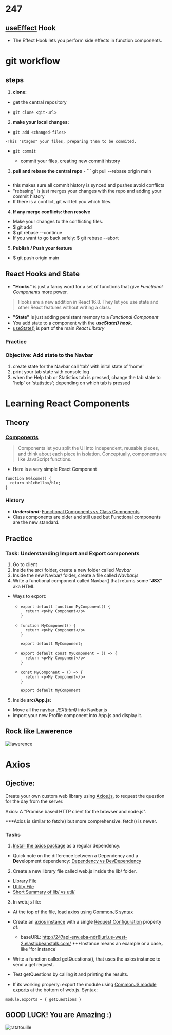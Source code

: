 # 247

## [useEffect](https://reactjs.org/docs/hooks-effect.html) Hook
  - The Effect Hook lets you perform side effects in function components.



# git workflow
## steps
  1. **clone:**
   - get the central repository
   - ```
     git clone <git-url>
     ```
  2. **make your local changes:**
   - ```
     git add <changed-files>
     ```
    -This "stages" your files, preparing them to be commited.

   - ```
     git commit
     ```
     - commit your files, creating new commit history

   3. **pull and rebase the central repo**
    - ```
      git pull --rebase origin main
      ```
   - this makes sure all commit history is synced and pushes avoid conflicts
   - "rebasing" is just merges your changes with the repo and adding your commit history
   - If there is a conflict, git will tell you which files.

  4. **If any merge conflicts: then resolve**
   - Make your changes to the conflicting files.
   - $ git add <changed-files>
   - $ git rebase --continue
   - If you want to go back safely: $ git rebase --abort

  5. **Publish / Push your feature**
   - $ git push origin main


## React Hooks and State
  - **"Hooks"** is just a fancy word for a set of functions that give *Functional Components* more power.
  > Hooks are a new addition in React 16.8. They let you use state and other React features without writing a class.

  - **"State"** is just adding persistant memory to a *Functional Component*
  - You add state to a component with the ***useState() hook***.
  - [useState()](https://reactjs.org/docs/hooks-state.html) is part of the main *React Library*

### Practice
### Objective: Add state to the Navbar
  1. create state for the Navbar call 'tab' with inital state of 'home'
  2. print your tab state with console.log
  2. when the Help tab or Statistics tab is pressed, change the tab state to 'help' or 'statistics'; depending on which tab is pressed


# Learning React Components

## Theory
### [Components](https://reactjs.org/docs/components-and-props.html)
  > Components let you split the UI into independent, reusable pieces, and think about each piece in isolation. 
  > Conceptually, components are like JavaScript functions.

  - Here is a very simple React Component
  ```
  function Welcome() {
    return <h1>Hello</h1>;
  }
  ```


### History
  - ***Understand:*** [Functional Components vs Class Components](https://www.geeksforgeeks.org/differences-between-functional-components-and-class-components-in-react/)
  - Class components are older and still used but Functional components are the new standard.

## Practice
### Task: Understanding Import and Export components
  1. Go to client
  2. Inside the src/ folder, create a new folder called *Navbar*
  3. Inside the new Navbar/ folder, create a file called *Navbar.js*
  4. Write a functional component called Navbar() that returns some **"JSX"** aka HTML
   - Ways to export:
      - ```
        export default function MyComponent() {
          return <p>My Component</p>
        }
        ```
      - ```
        function MyComponent() {
          return <p>My Component</p>
        }

        export default MyComponent;
        ```
      - ```
        export default const MyComponent = () => {
          return <p>My Component</p>
        }
        ```
      - ```
        const MyComponent = () => {
          return <p>My Component</p>
        }

        export default MyComponent
        ```
  5. Inside **src/App.js:**
   - Move all the navbar *JSX(html)* into Navbar.js
   - import your new Profile component into App.js and display it.

## Rock like Lawerence
![lawerence](https://encrypted-tbn0.gstatic.com/images?q=tbn:ANd9GcTkNb2-iv8lVXn4vVf70kQxDkEQbHNj2z_vaw&usqp=CAU)

# Axios
## Ojective:
  Create your own custom web library using [Axios.js](https://github.com/axios/axios),
  to request the question for the day from the server.

  Axios: A "Promise based HTTP client for the browser and node.js".
  
  ***Axios is similar to fetch() but more comprehensive. fetch() is newer.

### Tasks
1. [Install the axios package](https://axios-http.com/docs/intro) as a regular dependency.
  - Quick note on the difference between a Dependency and a **Dev**elopment dependency: [Dependency vs DevDependency](https://www.geeksforgeeks.org/difference-between-dependencies-devdependencies-and-peerdependencies/#:~:text=A%20dependency%20is%20a%20library,version%20of%20an%20npm%20package.)
  
2. Create a new library file called web.js inside the lib/ folder.
  - [Library File](https://en.wikipedia.org/wiki/Library_(computing))
  - [Utility File](https://en.wikipedia.org/wiki/Utility_software)
  - [Short Summary of lib/ vs util/](https://recipes.coding-cloud.com/recipes/61cc25af513bed0017dfcf9d)
  
3. In web.js file:
  - At the top of the file, load axios using [CommonJS syntax](https://nodejs.org/api/modules.html#modules-commonjs-modules)
  
  - Create an [axios instance](https://axios-http.com/docs/instance) with a single [Request Configuration](https://axios-http.com/docs/req_config) property of:
    - baseURL: http://247api-env.eba-ndr8iuri.us-west-2.elasticbeanstalk.com/
    ***Instance means an example or a case，like 'for instance'

  - Write a function called getQuestions(), that uses the axios instance to send a get request.

  - Test getQuestions by calling it and printing the results.

  - If its working properly: export the module using [CommonJS module exports](https://nodejs.org/api/modules.html#moduleexports) at the bottom of web.js.
  Syntax:
  ```
  module.exports = { getQuestions }
  ```

## GOOD LUCK! You are Amazing :)
![ratatouille](https://encrypted-tbn0.gstatic.com/images?q=tbn:ANd9GcQdGQhKWPQ6qPW0qUJVvQjaIoBLf0UHifRSpA&usqp=CAU)
